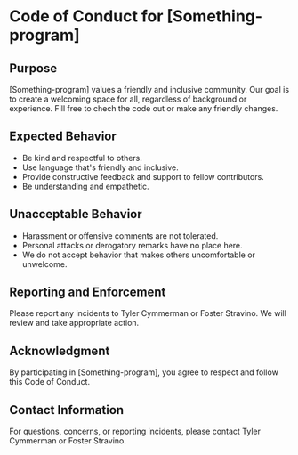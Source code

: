 # Code of Conduct for [Something-program]

## Purpose

[Something-program] values a friendly and inclusive community. Our goal is to create a welcoming space for all, regardless of background or experience. Fill free to chech the code out or make any friendly changes.

## Expected Behavior

- Be kind and respectful to others.
- Use language that's friendly and inclusive.
- Provide constructive feedback and support to fellow contributors.
- Be understanding and empathetic.

## Unacceptable Behavior

- Harassment or offensive comments are not tolerated.
- Personal attacks or derogatory remarks have no place here.
- We do not accept behavior that makes others uncomfortable or unwelcome.

## Reporting and Enforcement

Please report any incidents to Tyler Cymmerman or Foster Stravino. We will review and take appropriate action.

## Acknowledgment

By participating in [Something-program], you agree to respect and follow this Code of Conduct.

## Contact Information

For questions, concerns, or reporting incidents, please contact Tyler Cymmerman or Foster Stravino.
